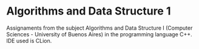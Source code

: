 # Algorithms and Data Structure 1 

Assignaments from the subject Algorithms and Data Structure I (Computer Sciences - University of Buenos Aires) in the programming language C++. IDE used is CLion.
